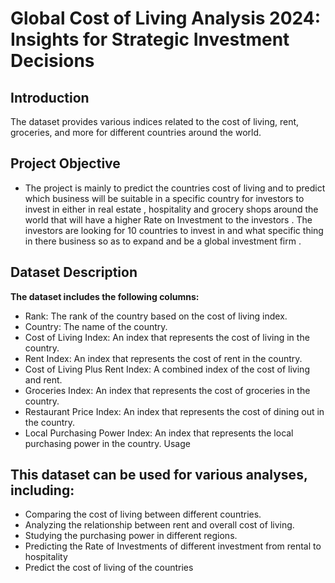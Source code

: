 # Global Cost of Living Analysis 2024: Insights for Strategic Investment Decisions
##  Introduction 
The dataset provides various indices related to the cost of living, rent, groceries, and more for different countries around the world.
## **Project Objective**
- The project is mainly to predict the countries cost of living and to predict which business will be  suitable in a specific country for investors to invest in either in real estate , hospitality and grocery shops around the world that will have a higher Rate on Investment to the investors . The investors are looking for 10 countries to invest in and what specific thing in there business so as to expand and be a global investment firm . 

## Dataset Description
**The dataset includes the following columns:**

- Rank: The rank of the country based on the cost of living index.
- Country: The name of the country.
- Cost of Living Index: An index that represents the cost of living in the country.
- Rent Index: An index that represents the cost of rent in the country.
- Cost of Living Plus Rent Index: A combined index of the cost of living and rent.
- Groceries Index: An index that represents the cost of groceries in the country.
- Restaurant Price Index: An index that represents the cost of dining out in the country.
- Local Purchasing Power Index: An index that represents the local purchasing power in the country.
Usage
 ## **This dataset can be used for various analyses, including:**

- Comparing the cost of living between different countries.
- Analyzing the relationship between rent and overall cost of living.
- Studying the purchasing power in different regions.
- Predicting the Rate of Investments of different investment from rental to hospitality
- Predict the cost of living of the countries

